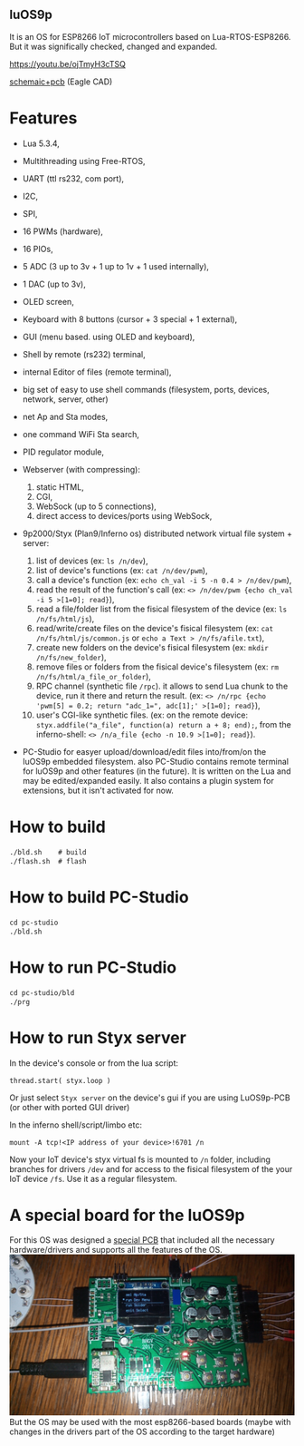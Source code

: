 luOS9p
------

It is an OS for ESP8266 IoT microcontrollers based on Lua-RTOS-ESP8266. But it was significally checked, changed and expanded.

https://youtu.be/ojTmyH3cTSQ

[schemaic+pcb](pcb/eagle) (Eagle CAD)

Features
========
* Lua 5.3.4,
* Multithreading using Free-RTOS,
* UART (ttl rs232, com port),
* I2C,
* SPI,
* 16 PWMs (hardware),
* 16 PIOs,
* 5 ADC (3 up to 3v + 1 up to 1v + 1 used internally),
* 1 DAC (up to 3v),
* OLED screen,
* Keyboard with 8 buttons (cursor + 3 special + 1 external),
* GUI (menu based. using OLED and keyboard),
* Shell by remote (rs232) terminal,
* internal Editor of files (remote terminal),
* big set of easy to use shell commands (filesystem, ports, devices, network, server, other)
* net Ap and Sta modes,
* one command WiFi Sta search,
* PID regulator module,

* Webserver (with compressing):
  1. static HTML,
  1. CGI,
  1. WebSock (up to 5 connections),
  1. direct access to devices/ports using WebSock,

* 9p2000/Styx (Plan9/Inferno os) distributed network virtual file system + server:
  1. list of devices (ex: `ls /n/dev`),
  1. list of device's functions (ex: `cat /n/dev/pwm`),
  1. call a device's function (ex: `echo ch_val -i 5 -n 0.4 > /n/dev/pwm`),
  1. read the result of the function's call (ex: `<> /n/dev/pwm {echo ch_val -i 5 >[1=0]; read}`),
  1. read a file/folder list from the fisical filesystem of the device (ex: `ls /n/fs/html/js`),
  1. read/write/create files on the device's fisical filesystem (ex: `cat /n/fs/html/js/common.js` or `echo a Text > /n/fs/afile.txt`),
  1. create new folders on the device's fisical filesystem (ex: `mkdir /n/fs/new_folder`),
  1. remove files or folders from the fisical device's filesystem (ex: `rm /n/fs/html/a_file_or_folder`),
  1. RPC channel (synthetic file `/rpc`). it allows to send Lua chunk to the device, run it there and return the result. (ex: `<> /n/rpc {echo 'pwm[5] = 0.2; return "adc_1=", adc[1];' >[1=0]; read}`),
  1. user's CGI-like synthetic files. (ex: on the remote device: `styx.addfile("a_file", function(a) return a + 8; end);`, from the inferno-shell: `<> /n/a_file {echo -n 10.9 >[1=0]; read}`).

* PC-Studio for easyer upload/download/edit files into/from/on the luOS9p embedded filesystem. also PC-Studio contains remote terminal for luOS9p and other features (in the future). It is written on the Lua and may be edited/expanded easily. It also contains a plugin system for extensions, but it isn't activated for now.


How to build
============
```
./bld.sh    # build
./flash.sh  # flash
```

How to build PC-Studio
======================
```
cd pc-studio
./bld.sh
```

How to run PC-Studio
====================
```
cd pc-studio/bld
./prg
```

How to run Styx server
======================
In the device's console or from the lua script:
```
thread.start( styx.loop )
```
Or just select `Styx server` on the device's gui if you are using LuOS9p-PCB (or other with ported GUI driver)

In the inferno shell/script/limbo etc:
```
mount -A tcp!<IP address of your device>!6701 /n
```
Now your IoT device's styx virtual fs is mounted to `/n` folder, including branches for drivers `/dev` and for access to the fisical filesystem of the your IoT device `/fs`. Use it as a regular filesystem.


A special board for the luOS9p
==============================
For this OS was designed a [special PCB](pcb/eagle/) that included all the necessary hardware/drivers and supports all the features of the OS.
![LuOS9p-PCB](doku/PCB-LuOS9p.jpg)
But the OS may be used with the most esp8266-based boards (maybe with changes in the drivers part of the OS according to the target hardware)
